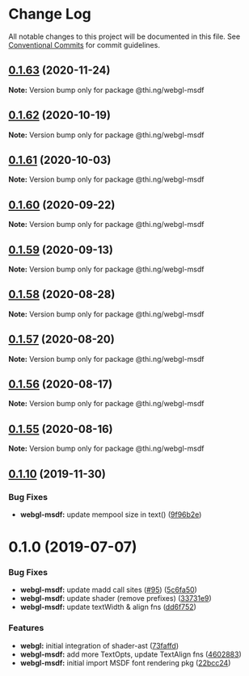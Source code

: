 # Change Log

All notable changes to this project will be documented in this file.
See [Conventional Commits](https://conventionalcommits.org) for commit guidelines.

## [0.1.63](https://github.com/thi-ng/umbrella/compare/@thi.ng/webgl-msdf@0.1.62...@thi.ng/webgl-msdf@0.1.63) (2020-11-24)

**Note:** Version bump only for package @thi.ng/webgl-msdf





## [0.1.62](https://github.com/thi-ng/umbrella/compare/@thi.ng/webgl-msdf@0.1.61...@thi.ng/webgl-msdf@0.1.62) (2020-10-19)

**Note:** Version bump only for package @thi.ng/webgl-msdf





## [0.1.61](https://github.com/thi-ng/umbrella/compare/@thi.ng/webgl-msdf@0.1.60...@thi.ng/webgl-msdf@0.1.61) (2020-10-03)

**Note:** Version bump only for package @thi.ng/webgl-msdf





## [0.1.60](https://github.com/thi-ng/umbrella/compare/@thi.ng/webgl-msdf@0.1.59...@thi.ng/webgl-msdf@0.1.60) (2020-09-22)

**Note:** Version bump only for package @thi.ng/webgl-msdf





## [0.1.59](https://github.com/thi-ng/umbrella/compare/@thi.ng/webgl-msdf@0.1.58...@thi.ng/webgl-msdf@0.1.59) (2020-09-13)

**Note:** Version bump only for package @thi.ng/webgl-msdf





## [0.1.58](https://github.com/thi-ng/umbrella/compare/@thi.ng/webgl-msdf@0.1.57...@thi.ng/webgl-msdf@0.1.58) (2020-08-28)

**Note:** Version bump only for package @thi.ng/webgl-msdf





## [0.1.57](https://github.com/thi-ng/umbrella/compare/@thi.ng/webgl-msdf@0.1.56...@thi.ng/webgl-msdf@0.1.57) (2020-08-20)

**Note:** Version bump only for package @thi.ng/webgl-msdf





## [0.1.56](https://github.com/thi-ng/umbrella/compare/@thi.ng/webgl-msdf@0.1.55...@thi.ng/webgl-msdf@0.1.56) (2020-08-17)

**Note:** Version bump only for package @thi.ng/webgl-msdf





## [0.1.55](https://github.com/thi-ng/umbrella/compare/@thi.ng/webgl-msdf@0.1.54...@thi.ng/webgl-msdf@0.1.55) (2020-08-16)

**Note:** Version bump only for package @thi.ng/webgl-msdf





## [0.1.10](https://github.com/thi-ng/umbrella/compare/@thi.ng/webgl-msdf@0.1.9...@thi.ng/webgl-msdf@0.1.10) (2019-11-30)

### Bug Fixes

* **webgl-msdf:** update mempool size in text() ([9f96b2e](https://github.com/thi-ng/umbrella/commit/9f96b2ec525cd8d8a5d5e31d39352f0c6e350991))

# 0.1.0 (2019-07-07)

### Bug Fixes

* **webgl-msdf:** update madd call sites ([#95](https://github.com/thi-ng/umbrella/issues/95)) ([5c6fa50](https://github.com/thi-ng/umbrella/commit/5c6fa50))
* **webgl-msdf:** update shader (remove prefixes) ([33731e9](https://github.com/thi-ng/umbrella/commit/33731e9))
* **webgl-msdf:** update textWidth & align fns ([dd6f752](https://github.com/thi-ng/umbrella/commit/dd6f752))

### Features

* **webgl:** initial integration of shader-ast ([73faffd](https://github.com/thi-ng/umbrella/commit/73faffd))
* **webgl-msdf:** add more TextOpts, update TextAlign fns ([4602883](https://github.com/thi-ng/umbrella/commit/4602883))
* **webgl-msdf:** initial import MSDF font rendering pkg ([22bcc24](https://github.com/thi-ng/umbrella/commit/22bcc24))

